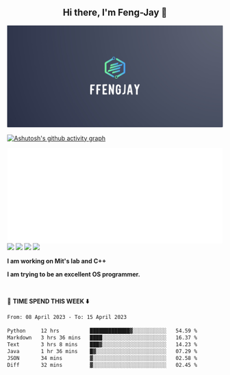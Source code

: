 <h2 align="center"> Hi there, I'm Feng-Jay 👋 </h2>  

![](https://github.com/Feng-Jay/DataStruct/blob/master/Image/1.png)  

[![Ashutosh's github activity graph](https://activity-graph.herokuapp.com/graph?username=Feng-Jay&theme=github)](https://github.com/ashutosh00710/github-readme-activity-graph)



<img src='/metrics.plugin.achievements.compact.svg' align='right' />

![](https://visitor-badge.glitch.me/badge?page_id=Feng-Jay.readme)
![](https://img.shields.io/badge/Concentrate-Cpp-blue)
![](https://img.shields.io/badge/Rust-primer-orange)
![](https://img.shields.io/badge/Target-OS-9cf)  

<p align="left"><b>
I am working on Mit's lab and C++

I am trying to be an excellent OS programmer. 
</b></p>
<!-- ![Achievement]() -->

<!-- <img align="right" src="https://github-readme-stats.vercel.app/api?username=Feng-Jay&show_icons=true&icon_color=CE1D2D&text_color=718096&bg_color=ffffff&hide_title=true" /> -->
<!-- ![Calendar]() -->
<!-- <img src='/metrics.plugin.isocalendar.fullyear.svg' align='center' />   -->
<!-- 
<img src='metrics.plugin.stargazers.svg' align='right' width='200' height='200'> -->

&emsp;

<!-- ![Metrics](/github-metrics.svg) -->

📘 **TIME SPEND THIS WEEK ⬇️**
<!--START_SECTION:waka-->

```text
From: 08 April 2023 - To: 15 April 2023

Python     12 hrs          █████████████▓░░░░░░░░░░░   54.59 %
Markdown   3 hrs 36 mins   ████░░░░░░░░░░░░░░░░░░░░░   16.37 %
Text       3 hrs 8 mins    ███▓░░░░░░░░░░░░░░░░░░░░░   14.23 %
Java       1 hr 36 mins    █▓░░░░░░░░░░░░░░░░░░░░░░░   07.29 %
JSON       34 mins         ▓░░░░░░░░░░░░░░░░░░░░░░░░   02.58 %
Diff       32 mins         ▓░░░░░░░░░░░░░░░░░░░░░░░░   02.45 %
```

<!--END_SECTION:waka-->
